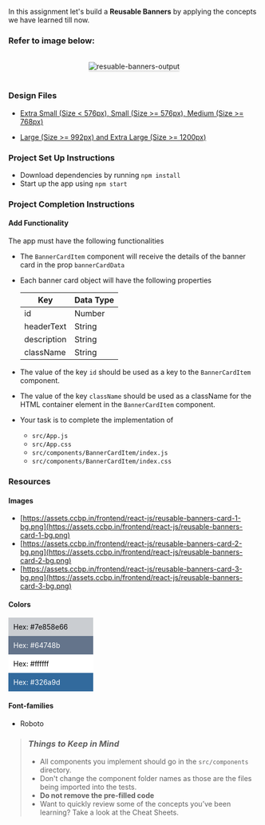 In this assignment let's build a **Reusable Banners** by applying the concepts we have learned till now.

### Refer to image below:

<br/>
<div style="text-align: center;">

<img src="https://assets.ccbp.in/frontend/content/react-js/resuable-banners-lg-output.png" alt="resuable-banners-output" style="max-width:70%;box-shadow:0 2.8px 2.2px rgba(0, 0, 0, 0.12)">

</div>

<br/>

### Design Files

- [Extra Small (Size < 576px), Small (Size >= 576px), Medium (Size >= 768px)](https://assets.ccbp.in/frontend/content/react-js/reusable-banners-sm-output.png)

- [Large (Size >= 992px) and Extra Large (Size >= 1200px)](https://assets.ccbp.in/frontend/content/react-js/resuable-banners-lg-output.png)


### Project Set Up Instructions

- Download dependencies by running `npm install`
- Start up the app using `npm start`

### Project Completion Instructions

#### Add Functionality

The app must have the following functionalities

- The `BannerCardItem` component will receive the details of the banner card in the prop `bannerCardData`
- Each banner card object will have the following properties

  | Key         | Data Type |
  | ----------- | --------- |
  | id          | Number    |
  | headerText  | String    |
  | description | String    |
  | className   | String    |

- The value of the key `id` should be used as a key to the `BannerCardItem` component.
- The value of the key `className` should be used as a className for the HTML container element
  in the `BannerCardItem` component.

- Your task is to complete the implementation of
  - `src/App.js`
  - `src/App.css`
  - `src/components/BannerCardItem/index.js`
  - `src/components/BannerCardItem/index.css`


### Resources

#### Images

- [https://assets.ccbp.in/frontend/react-js/reusable-banners-card-1-bg.png](https://assets.ccbp.in/frontend/react-js/reusable-banners-card-1-bg.png)
- [https://assets.ccbp.in/frontend/react-js/reusable-banners-card-2-bg.png](https://assets.ccbp.in/frontend/react-js/reusable-banners-card-2-bg.png)
- [https://assets.ccbp.in/frontend/react-js/reusable-banners-card-3-bg.png](https://assets.ccbp.in/frontend/react-js/reusable-banners-card-3-bg.png)

#### Colors

<div style="background-color: #7e858e66; width: 150px; padding: 10px; color: black">Hex: #7e858e66</div>
<div style="background-color: #64748b; width: 150px; padding: 10px; color: white">Hex: #64748b</div>
<div style="background-color: #ffffff; width: 150px; padding: 10px; color: black">Hex: #ffffff</div>
<div style="background-color: #326a9d; width: 150px; padding: 10px; color: white">Hex: #326a9d</div>

#### Font-families

- Roboto

> ### _Things to Keep in Mind_
>
> - All components you implement should go in the `src/components` directory.
> - Don't change the component folder names as those are the files being
>   imported into the tests.
> - **Do not remove the pre-filled code**
> - Want to quickly review some of the concepts you’ve been learning? Take a
>   look at the Cheat Sheets.
